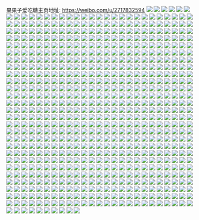 果果子爱吃糖主页地址: https://weibo.com/u/2717832594 
![](https://wx4.sinaimg.cn/mw2000/a1fed592ly1h9gb4sde7fj20u00yk10n.jpg) 
![](https://wx4.sinaimg.cn/mw2000/a1fed592ly1h9gb4utgc0j20u00ze7ca.jpg) 
![](https://wx4.sinaimg.cn/mw2000/a1fed592ly1h9gb4v19dhj20u013zqda.jpg) 
![](https://wx4.sinaimg.cn/mw2000/a1fed592ly1h9gb4ugx28j20u00u0ais.jpg) 
![](https://wx4.sinaimg.cn/mw2000/a1fed592ly1h9gb4vnb6ij20u00u07cn.jpg) 
![](https://wx4.sinaimg.cn/mw2000/a1fed592ly1h9gb4ve440j20u0131k29.jpg) 
![](https://wx4.sinaimg.cn/mw2000/a1fed592ly1h9gb4w8njgj20u00u0wk7.jpg) 
![](https://wx4.sinaimg.cn/mw2000/a1fed592ly1h9gb4wpoktj20u0133gtz.jpg) 
![](https://wx4.sinaimg.cn/mw2000/a1fed592ly1h9gb4wzllmj20u00u0tev.jpg) 
![](https://wx4.sinaimg.cn/mw2000/a1fed592ly1h96o5xwoc3j20u014o436.jpg) 
![](https://wx4.sinaimg.cn/mw2000/a1fed592ly1h96o5xkdlbj20u017njvp.jpg) 
![](https://wx4.sinaimg.cn/mw2000/a1fed592ly1h96o5whgtbj20u014etdf.jpg) 
![](https://wx4.sinaimg.cn/mw2000/a1fed592ly1h92i2v1serj22c02c0b29.jpg) 
![](https://wx4.sinaimg.cn/mw2000/a1fed592gy1h7gr5sauy4j21sc2dsx6p.jpg) 
![](https://wx4.sinaimg.cn/mw2000/a1fed592gy1h74wfzfjkkj21zk1ho4a1.jpg) 
![](https://wx4.sinaimg.cn/mw2000/a1fed592gy1h74wgwnjzbj21nx21uqea.jpg) 
![](https://wx4.sinaimg.cn/mw2000/a1fed592ly1h6mowe7yrsj20u015cqbi.jpg) 
![](https://wx4.sinaimg.cn/mw2000/a1fed592ly1h6mowew4epj20u013ygr3.jpg) 
![](https://wx4.sinaimg.cn/mw2000/a1fed592ly1h6mowf6gsaj20u014012r.jpg) 
![](https://wx4.sinaimg.cn/mw2000/a1fed592ly1h6i6zw5fdxj20u0140tch.jpg) 
![](https://wx4.sinaimg.cn/mw2000/a1fed592ly1h6i73203g6j21400u00u2.jpg) 
![](https://wx4.sinaimg.cn/mw2000/a1fed592ly1h6i6zpinl7j20u00u0jwm.jpg) 
![](https://wx4.sinaimg.cn/mw2000/a1fed592ly1h6i6zpr0vlj20u00w4dl8.jpg) 
![](https://wx4.sinaimg.cn/mw2000/a1fed592ly1h6i6zveonmj20u013ojuj.jpg) 
![](https://wx4.sinaimg.cn/mw2000/a1fed592ly1h6i6zqmzi0j20tc0tcgq2.jpg) 
![](https://wx4.sinaimg.cn/mw2000/a1fed592ly1h6i6zq8t0ij20u00u0gq6.jpg) 
![](https://wx4.sinaimg.cn/mw2000/a1fed592ly1h6i6zye2pij20u01400wy.jpg) 
![](https://wx4.sinaimg.cn/mw2000/a1fed592ly1h6i6zx625aj20u01400wb.jpg) 
![](https://wx4.sinaimg.cn/mw2000/a1fed592ly1h6i6zqflrbj20u00u0gna.jpg) 
![](https://wx4.sinaimg.cn/mw2000/a1fed592ly1h6i6zuzgu9j20u01syte6.jpg) 
![](https://wx4.sinaimg.cn/mw2000/a1fed592ly1h6i6zpaxmcj20u0141dgx.jpg) 
![](https://wx4.sinaimg.cn/mw2000/a1fed592ly1h6i6zwhvwjj20u0140dn1.jpg) 
![](https://wx4.sinaimg.cn/mw2000/a1fed592ly1h6i6zwu3hqj20jf0pwgms.jpg) 
![](https://wx4.sinaimg.cn/mw2000/a1fed592ly1h6i6zxph2gj20u00u0t9y.jpg) 
![](https://wx4.sinaimg.cn/mw2000/a1fed592ly1h6i6zy4yypj20u0141tjs.jpg) 
![](https://wx4.sinaimg.cn/mw2000/a1fed592ly1h6i6zynkqkj20u00u0q66.jpg) 
![](https://wx4.sinaimg.cn/mw2000/a1fed592ly1h6i74bbtb1j20u0161thd.jpg) 
![](https://wx4.sinaimg.cn/mw2000/a1fed592ly1h6h7f9zpvlj20kb0g53zb.jpg) 
![](https://wx4.sinaimg.cn/mw2000/a1fed592ly1h6e8rj3ou1j20u013y78x.jpg) 
![](https://wx4.sinaimg.cn/mw2000/a1fed592ly1h6e8rk06usj21400u0q7u.jpg) 
![](https://wx4.sinaimg.cn/mw2000/a1fed592ly1h6e8rjcq2yj20u014048i.jpg) 
![](https://wx4.sinaimg.cn/mw2000/a1fed592ly1h6e8rjqb2ij20u0140acf.jpg) 
![](https://wx4.sinaimg.cn/mw2000/a1fed592ly1h6e8rys0dgj20u0148gr7.jpg) 
![](https://wx4.sinaimg.cn/mw2000/a1fed592ly1h6e8riq43jj20u013y128.jpg) 
![](https://wx4.sinaimg.cn/mw2000/a1fed592ly1h66l3x1dp9j20u014011s.jpg) 
![](https://wx4.sinaimg.cn/mw2000/a1fed592ly1h66l3ve3fxj20u0140guc.jpg) 
![](https://wx4.sinaimg.cn/mw2000/a1fed592ly1h66l3w2bzrj20u0140aib.jpg) 
![](https://wx4.sinaimg.cn/mw2000/a1fed592ly1h66l3wkfukj20u01407c7.jpg) 
![](https://wx4.sinaimg.cn/mw2000/a1fed592ly1h66l3ufshoj21400u045n.jpg) 
![](https://wx4.sinaimg.cn/mw2000/a1fed592ly1h66l3vnvcvj20u014014e.jpg) 
![](https://wx4.sinaimg.cn/mw2000/a1fed592ly1h66l3xf04cj21400u0q49.jpg) 
![](https://wx4.sinaimg.cn/mw2000/a1fed592ly1h5ygr7a4wtj20u0140wg5.jpg) 
![](https://wx4.sinaimg.cn/mw2000/a1fed592ly1h5tfr6fztkj22c02c0npd.jpg) 
![](https://wx4.sinaimg.cn/mw2000/a1fed592ly1h5mchcf59jj20u01400z6.jpg) 
![](https://wx4.sinaimg.cn/mw2000/a1fed592ly1h5mchd4ri2j20u013lk08.jpg) 
![](https://wx4.sinaimg.cn/mw2000/a1fed592ly1h5mchcwpakj20u0140gr4.jpg) 
![](https://wx4.sinaimg.cn/mw2000/a1fed592ly1h5mchcptq5j20u016vqb6.jpg) 
![](https://wx4.sinaimg.cn/mw2000/a1fed592ly1h4wzaj9ad1j20u013ytjf.jpg) 
![](https://wx4.sinaimg.cn/mw2000/a1fed592ly1h4wzajk338j20u015rgx1.jpg) 
![](https://wx4.sinaimg.cn/mw2000/a1fed592ly1h4wzaix5jvj20u016in9h.jpg) 
![](https://wx4.sinaimg.cn/mw2000/a1fed592ly1h4wzajxj5wj20u013yqdj.jpg) 
![](https://wx4.sinaimg.cn/mw2000/a1fed592ly1h4mou5oi19j20u0142dpd.jpg) 
![](https://wx4.sinaimg.cn/mw2000/a1fed592ly1h4mou64sdmj20u010v471.jpg) 
![](https://wx4.sinaimg.cn/mw2000/a1fed592ly1h4mou6iourj20u016rn76.jpg) 
![](https://wx4.sinaimg.cn/mw2000/a1fed592ly1h4movf5ln8j20u014046o.jpg) 
![](https://wx4.sinaimg.cn/mw2000/a1fed592ly1h4mov006m1j20rq0u0jyh.jpg) 
![](https://wx4.sinaimg.cn/mw2000/a1fed592ly1h4movev4f6j20u01hcwln.jpg) 
![](https://wx4.sinaimg.cn/mw2000/a1fed592gy1h2rcj0unt1j22c0340npg.jpg) 
![](https://wx4.sinaimg.cn/mw2000/a1fed592gy1h2rckevxspj22c0340u0x.jpg) 
![](https://wx4.sinaimg.cn/mw2000/a1fed592gy1h2rcluzs4vj21ww1hn1ky.jpg) 
![](https://wx4.sinaimg.cn/mw2000/a1fed592gy1h2rclne3jmj21wn1hm1ky.jpg) 
![](https://wx4.sinaimg.cn/mw2000/a1fed592gy1h21c8cly55j22b833z1kz.jpg) 
![](https://wx4.sinaimg.cn/mw2000/a1fed592gy1h21c9p377cj22c0340e84.jpg) 
![](https://wx4.sinaimg.cn/mw2000/a1fed592gy1h21c7suegej22c033yhdv.jpg) 
![](https://wx4.sinaimg.cn/mw2000/a1fed592gy1h21c6qv8fmj22c0340x6s.jpg) 
![](https://wx4.sinaimg.cn/mw2000/a1fed592gy1h21c8p5ydlj22b53404qr.jpg) 
![](https://wx4.sinaimg.cn/mw2000/a1fed592gy1h21c969z1aj222l2z9hdv.jpg) 
![](https://wx4.sinaimg.cn/mw2000/a1fed592gy1h21c9y5p2wj21w02l17wi.jpg) 
![](https://wx4.sinaimg.cn/mw2000/a1fed592gy1h10hiw1vczj21ev1wthdt.jpg) 
![](https://wx4.sinaimg.cn/mw2000/a1fed592gy1h10hj160hjj22c02buhdt.jpg) 
![](https://wx4.sinaimg.cn/mw2000/a1fed592gy1h10hj6az51j22c02c0u0y.jpg) 
![](https://wx4.sinaimg.cn/mw2000/a1fed592gy1h10hjbsdpvj228l2cf4qq.jpg) 
![](https://wx4.sinaimg.cn/mw2000/a1fed592gy1h10hkfhrubj20mi0u0gyh.jpg) 
![](https://wx4.sinaimg.cn/mw2000/a1fed592gy1h10hkojgdtj213u0tuqqa.jpg) 
![](https://wx4.sinaimg.cn/mw2000/a1fed592gy1h0galyv1vaj22c02c0e82.jpg) 
![](https://wx4.sinaimg.cn/mw2000/a1fed592gy1h0gam7pg1sj21ho1zkx6p.jpg) 
![](https://wx4.sinaimg.cn/mw2000/a1fed592gy1h0galnxe2pj22c02c0x6r.jpg) 
![](https://wx4.sinaimg.cn/mw2000/a1fed592gy1h0gak020swj22c02c0qv6.jpg) 
![](https://wx4.sinaimg.cn/mw2000/a1fed592gy1h0galcpsylj22c02c2hdw.jpg) 
![](https://wx4.sinaimg.cn/mw2000/a1fed592gy1h0gakfk2ebj227r27ru0y.jpg) 
![](https://wx4.sinaimg.cn/mw2000/a1fed592ly1gzzhnegojoj20u0140qf8.jpg) 
![](https://wx4.sinaimg.cn/mw2000/a1fed592ly1gzzhnevchqj20u01404bd.jpg) 
![](https://wx4.sinaimg.cn/mw2000/a1fed592ly1gzzhnf5jstj20u0140wrx.jpg) 
![](https://wx4.sinaimg.cn/mw2000/a1fed592ly1gzzhne2aggj20u00u0n5r.jpg) 
![](https://wx4.sinaimg.cn/mw2000/a1fed592ly1gzzhnfhcd5j20u00u0tid.jpg) 
![](https://wx4.sinaimg.cn/mw2000/a1fed592ly1gzzhnfqw6wj20u00u047t.jpg) 
![](https://wx4.sinaimg.cn/mw2000/a1fed592ly1gyx2z7t5myj216p1kw7wh.jpg) 
![](https://wx4.sinaimg.cn/mw2000/a1fed592ly1gyjgd6spxij21ho1za4qq.jpg) 
![](https://wx4.sinaimg.cn/mw2000/a1fed592ly1gyjgdcnqjdj21ho1zknpe.jpg) 
![](https://wx4.sinaimg.cn/mw2000/a1fed592ly1gyjgdi29syj21ho1zkhdu.jpg) 
![](https://wx4.sinaimg.cn/mw2000/a1fed592ly1gyjgdobpajj21ho1zaqv6.jpg) 
![](https://wx4.sinaimg.cn/mw2000/a1fed592ly1gyjgan2zwvj218q0zh4bu.jpg) 
![](https://wx4.sinaimg.cn/mw2000/a1fed592ly1gyjgaod7asj227k2tbkjl.jpg) 
![](https://wx4.sinaimg.cn/mw2000/a1fed592ly1gyjgasr2r3j21ex1zh4qq.jpg) 
![](https://wx4.sinaimg.cn/mw2000/a1fed592ly1gyjgamk5cuj21e81xw7wh.jpg) 
![](https://wx4.sinaimg.cn/mw2000/a1fed592ly1gyjgaugvzzj21e91zfqv5.jpg) 
![](https://wx4.sinaimg.cn/mw2000/a1fed592ly1gyjgb1imm1j21ho1zihdu.jpg) 
![](https://wx4.sinaimg.cn/mw2000/a1fed592ly1gxqc50dy8kj21ho1zab2a.jpg) 
![](https://wx4.sinaimg.cn/mw2000/a1fed592ly1gxkqc3lgo1j21ho1yi7wi.jpg) 
![](https://wx4.sinaimg.cn/mw2000/a1fed592ly1gxkqc4i65dj227531n1kz.jpg) 
![](https://wx4.sinaimg.cn/mw2000/a1fed592ly1gxkqcbqi5ej227j2vhx6q.jpg) 
![](https://wx4.sinaimg.cn/mw2000/a1fed592ly1gxkqc63ocrj22iv2bx7wj.jpg) 
![](https://wx4.sinaimg.cn/mw2000/a1fed592ly1gxkqca8x58j228532y000.jpg) 
![](https://wx4.sinaimg.cn/mw2000/a1fed592ly1gxkqc7i0ioj21vq2wzu0y.jpg) 
![](https://wx4.sinaimg.cn/mw2000/a1fed592ly1gxkqc856lmj22c032xx6q.jpg) 
![](https://wx4.sinaimg.cn/mw2000/a1fed592gy1gxcqpd1f23j22qg2c07wj.jpg) 
![](https://wx4.sinaimg.cn/mw2000/a1fed592gy1gxcqpq410fj22c03404qt.jpg) 
![](https://wx4.sinaimg.cn/mw2000/a1fed592gy1gxcqpsapnmj21ho1yfb29.jpg) 
![](https://wx4.sinaimg.cn/mw2000/a1fed592gy1gxcqpwx2u6j23402by7wk.jpg) 
![](https://wx4.sinaimg.cn/mw2000/a1fed592gy1gxcqpkn6stj22li258e83.jpg) 
![](https://wx4.sinaimg.cn/mw2000/a1fed592gy1gxcqq3do8fj22c0340npf.jpg) 
![](https://wx4.sinaimg.cn/mw2000/a1fed592gy1gxcqq51xpxj22c0340hdt.jpg) 
![](https://wx4.sinaimg.cn/mw2000/a1fed592gy1gxcqqepsnkj22ae1zuu0x.jpg) 
![](https://wx4.sinaimg.cn/mw2000/a1fed592gy1gxcqq6ybnpj21fv0zenmk.jpg) 
![](https://wx4.sinaimg.cn/mw2000/a1fed592gy1gxcqqb9o9rj22xr29le83.jpg) 
![](https://wx4.sinaimg.cn/mw2000/a1fed592gy1gxcqqc2rsqj20u01hc7eo.jpg) 
![](https://wx4.sinaimg.cn/mw2000/a1fed592gy1gwxa46s2trj21e81zkkjl.jpg) 
![](https://wx4.sinaimg.cn/mw2000/a1fed592gy1gwxa43220pj21ho1zkb2a.jpg) 
![](https://wx4.sinaimg.cn/mw2000/a1fed592gy1gwt0yga2dkj21zk1hokjm.jpg) 
![](https://wx4.sinaimg.cn/mw2000/a1fed592gy1gwt0ymozq1j22c03407wi.jpg) 
![](https://wx4.sinaimg.cn/mw2000/a1fed592gy1gwt0yiojuzj21os1fme81.jpg) 
![](https://wx4.sinaimg.cn/mw2000/a1fed592gy1gwt0ykkbolj21zk1hcnpd.jpg) 
![](https://wx4.sinaimg.cn/mw2000/a1fed592gy1gwt0y6ihfaj21491434q9.jpg) 
![](https://wx4.sinaimg.cn/mw2000/a1fed592gy1gwt0ystc2lj22c02q5u0y.jpg) 
![](https://wx4.sinaimg.cn/mw2000/a1fed592gy1gwt0ywe9nlj22c0340x6p.jpg) 
![](https://wx4.sinaimg.cn/mw2000/a1fed592gy1gwt0ypgpxbj22782smu0x.jpg) 
![](https://wx4.sinaimg.cn/mw2000/a1fed592gy1gwt0y48zhfj21ho1zikjl.jpg) 
![](https://wx4.sinaimg.cn/mw2000/a1fed592gy1gwknbtfg5xj22c03401kx.jpg) 
![](https://wx4.sinaimg.cn/mw2000/a1fed592gy1gwknbuhmctj22c0340gxd.jpg) 
![](https://wx4.sinaimg.cn/mw2000/a1fed592gy1gwknbzdct2j21ho1hinpd.jpg) 
![](https://wx4.sinaimg.cn/mw2000/a1fed592gy1gwknbrihwvj21hn1h84qp.jpg) 
![](https://wx4.sinaimg.cn/mw2000/a1fed592gy1gwf3djn6b8j22c0340kjm.jpg) 
![](https://wx4.sinaimg.cn/mw2000/a1fed592gy1gwf3dn8p77j22c03407wi.jpg) 
![](https://wx4.sinaimg.cn/mw2000/a1fed592gy1gwf3dt075nj22c0340e82.jpg) 
![](https://wx4.sinaimg.cn/mw2000/a1fed592gy1gwf3dyd58wj22c0340qv6.jpg) 
![](https://wx4.sinaimg.cn/mw2000/a1fed592gy1gvyvk9kna1j215o2b2e81.jpg) 
![](https://wx4.sinaimg.cn/mw2000/a1fed592gy1gvyvllom68j2149149h4e.jpg) 
![](https://wx4.sinaimg.cn/mw2000/a1fed592gy1gvyvklpqjrj20xc361kjl.jpg) 
![](https://wx4.sinaimg.cn/mw2000/a1fed592gy1gvyvktxdegj215o2zd1ky.jpg) 
![](https://wx4.sinaimg.cn/mw2000/a1fed592gy1gvyvmf4uwnj2149147hbd.jpg) 
![](https://wx4.sinaimg.cn/mw2000/a1fed592gy1gvyvlbdux4j20xc3inu0x.jpg) 
![](https://wx4.sinaimg.cn/mw2000/a1fed592gy1gvyvk4d66yj21sc2dsnpd.jpg) 
![](https://wx4.sinaimg.cn/mw2000/a1fed592gy1gvyvl1pxi4j20xc2qehdt.jpg) 
![](https://wx4.sinaimg.cn/mw2000/a1fed592gy1gvyvnee8afj21sc2ds7wi.jpg) 
![](https://wx4.sinaimg.cn/mw2000/a1fed592gy1gvyvlviwtrj22c02c01kx.jpg) 
![](https://wx4.sinaimg.cn/mw2000/a1fed592gy1gvyvlshswqj21zt2f5qv5.jpg) 
![](https://wx4.sinaimg.cn/mw2000/a1fed592gy1gvyvlhgy26j20xc2unb29.jpg) 
![](https://wx4.sinaimg.cn/mw2000/a1fed592gy1gvyvmacpd3j22c0340kjn.jpg) 
![](https://wx4.sinaimg.cn/mw2000/a1fed592gy1gvyvnvo5s2j23402c0hdv.jpg) 
![](https://wx4.sinaimg.cn/mw2000/a1fed592gy1gvyvkfr1knj20xc40je81.jpg) 
![](https://wx4.sinaimg.cn/mw2000/a1fed592gy1gvyvo7q18ij21i01zknpd.jpg) 
![](https://wx4.sinaimg.cn/mw2000/a1fed592gy1gvwf15z890j21ho206qv5.jpg) 
![](https://wx4.sinaimg.cn/mw2000/a1fed592gy1gvwf00pzuxj21ho1zke81.jpg) 
![](https://wx4.sinaimg.cn/mw2000/a1fed592gy1gvwf0966ouj21ho216qv5.jpg) 
![](https://wx4.sinaimg.cn/mw2000/a1fed592gy1gvwf04eak3j21zk1hge81.jpg) 
![](https://wx4.sinaimg.cn/mw2000/a1fed592gy1gvwf0bzaiqj20yi19vdyh.jpg) 
![](https://wx4.sinaimg.cn/mw2000/a1fed592gy1gvwf0ejkjyj21ho1ziqv5.jpg) 
![](https://wx4.sinaimg.cn/mw2000/a1fed592gy1gvwf0lgxmkj21ho1zkhdt.jpg) 
![](https://wx4.sinaimg.cn/mw2000/a1fed592gy1gvwf0tpjzfj21ho1zk7wi.jpg) 
![](https://wx4.sinaimg.cn/mw2000/a1fed592gy1gvwf110d1oj23402c0hdw.jpg) 
![](https://wx4.sinaimg.cn/mw2000/a1fed592gy1gvwf1fb2zpj21ho1zknpd.jpg) 
![](https://wx4.sinaimg.cn/mw2000/002XVKpAgy1gva5oaay9bj62c0340e8202.jpg) 
![](https://wx4.sinaimg.cn/mw2000/002XVKpAgy1gva5o6yxgcj61ho1zkkjl02.jpg) 
![](https://wx4.sinaimg.cn/mw2000/002XVKpAgy1gva5sbxpunj60mi0u0gr802.jpg) 
![](https://wx4.sinaimg.cn/mw2000/002XVKpAgy1gva5omvov1j61zk1hoqv502.jpg) 
![](https://wx4.sinaimg.cn/mw2000/002XVKpAgy1gva5sd6ao4j60mi0u07bd02.jpg) 
![](https://wx4.sinaimg.cn/mw2000/002XVKpAgy1gva5ohcjjkj61ho1zkhdt02.jpg) 
![](https://wx4.sinaimg.cn/mw2000/002XVKpAgy1gva5o3ro74j61zk1hoqv502.jpg) 
![](https://wx4.sinaimg.cn/mw2000/002XVKpAgy1gva5ou21vzj61ho1zix6p02.jpg) 
![](https://wx4.sinaimg.cn/mw2000/002XVKpAgy1gva5ru234wj62vn2c0b2a02.jpg) 
![](https://wx4.sinaimg.cn/mw2000/002XVKpAgy1gv8yxs8bx7j61ho1yqx6p02.jpg) 
![](https://wx4.sinaimg.cn/mw2000/002XVKpAgy1gv8yy2dallj61ho1zjnpd02.jpg) 
![](https://wx4.sinaimg.cn/mw2000/002XVKpAgy1gv8yxuaq1vj61ge1tc7wh02.jpg) 
![](https://wx4.sinaimg.cn/mw2000/002XVKpAgy1gv8yxokc9uj61ho1zkx6p02.jpg) 
![](https://wx4.sinaimg.cn/mw2000/002XVKpAgy1gv8yxl0h3fj61ho1zk4qq02.jpg) 
![](https://wx4.sinaimg.cn/mw2000/002XVKpAgy1gu9n4wrv2bj634021ynpe02.jpg) 
![](https://wx4.sinaimg.cn/mw2000/002XVKpAgy1gu9n4nmb7vj63402c04qq02.jpg) 
![](https://wx4.sinaimg.cn/mw2000/a1fed592gy1gu4zvrwpyyj21ho1zku0y.jpg) 
![](https://wx4.sinaimg.cn/mw2000/a1fed592gy1gu4zw1f0f6j21ho1zkkjl.jpg) 
![](https://wx4.sinaimg.cn/mw2000/a1fed592gy1gu4zvwm63xj21ho1zex6p.jpg) 
![](https://wx4.sinaimg.cn/mw2000/a1fed592gy1gu4zwcdz1aj22c031v7wm.jpg) 
![](https://wx4.sinaimg.cn/mw2000/a1fed592gy1gu4zwl8ugoj21ho1zk1ky.jpg) 
![](https://wx4.sinaimg.cn/mw2000/a1fed592gy1gu4zvf22yjj22c032d4qs.jpg) 
![](https://wx4.sinaimg.cn/mw2000/a1fed592gy1gu4zwv7awaj21ho1yu4qq.jpg) 
![](https://wx4.sinaimg.cn/mw2000/a1fed592gy1gu4zxgsm48j225l2u5u0z.jpg) 
![](https://wx4.sinaimg.cn/mw2000/a1fed592gy1gu4zxp3j6cj213u0tuas4.jpg) 
![](https://wx4.sinaimg.cn/mw2000/a1fed592ly1gtj5106w76j22c0340kjl.jpg) 
![](https://wx4.sinaimg.cn/mw2000/a1fed592ly1gtj511fn5kj22c0340npg.jpg) 
![](https://wx4.sinaimg.cn/mw2000/a1fed592ly1gtj513984kj22c033mkjo.jpg) 
![](https://wx4.sinaimg.cn/mw2000/a1fed592ly1gtj515tp9cj22c033u7wk.jpg) 
![](https://wx4.sinaimg.cn/mw2000/a1fed592ly1gtj55xzzefj225v33s7wj.jpg) 
![](https://wx4.sinaimg.cn/mw2000/a1fed592ly1gt8m2yg9f8j22c0340hdu.jpg) 
![](https://wx4.sinaimg.cn/mw2000/a1fed592ly1gt8m0rko0kj23402c0qv5.jpg) 
![](https://wx4.sinaimg.cn/mw2000/a1fed592ly1gt8m0sr81jj20u00u04e2.jpg) 
![](https://wx4.sinaimg.cn/mw2000/a1fed592ly1gt8m1dl8wdj21ho1zihdu.jpg) 
![](https://wx4.sinaimg.cn/mw2000/a1fed592ly1gt8m1e4kofj20tu13uk2x.jpg) 
![](https://wx4.sinaimg.cn/mw2000/a1fed592ly1gt8m1c71bzj21ho1xukjm.jpg) 
![](https://wx4.sinaimg.cn/mw2000/a1fed592ly1gt8m0vsnwhj22c02c0x6p.jpg) 
![](https://wx4.sinaimg.cn/mw2000/a1fed592ly1gt8m1b7nz1j21m11m1qv5.jpg) 
![](https://wx4.sinaimg.cn/mw2000/a1fed592ly1gt8m0z1ipzj22c0340hdt.jpg) 
![](https://wx4.sinaimg.cn/mw2000/a1fed592ly1gt8m0xeu1aj22c02c0b2a.jpg) 
![](https://wx4.sinaimg.cn/mw2000/a1fed592ly1gt8m0ty74oj23402c0npe.jpg) 
![](https://wx4.sinaimg.cn/mw2000/a1fed592ly1gt8m19hcpxj22c02ckkjn.jpg) 
![](https://wx4.sinaimg.cn/mw2000/a1fed592ly1gt8m10jeuhj23402c0kjl.jpg) 
![](https://wx4.sinaimg.cn/mw2000/a1fed592ly1gt8m17dlt4j22c02cxkjn.jpg) 
![](https://wx4.sinaimg.cn/mw2000/a1fed592ly1gt8m14e058j22c02cd4qr.jpg) 
![](https://wx4.sinaimg.cn/mw2000/a1fed592ly1gt8m11z8arj213u0tuh4q.jpg) 
![](https://wx4.sinaimg.cn/mw2000/a1fed592ly1gt8m12ub12j213u0tu7q7.jpg) 
![](https://wx4.sinaimg.cn/mw2000/a1fed592ly1gt8m0pc7qdj23282c07wh.jpg) 
![](https://wx4.sinaimg.cn/mw2000/a1fed592ly1gt8lu984jqj22c0340e81.jpg) 
![](https://wx4.sinaimg.cn/mw2000/a1fed592ly1gt8lu6rzw9j214813ias7.jpg) 
![](https://wx4.sinaimg.cn/mw2000/a1fed592ly1gt8lu7qyr2j21z9340hdv.jpg) 
![](https://wx4.sinaimg.cn/mw2000/a1fed592ly1gt8lu5ywstj22ao33zkjn.jpg) 
![](https://wx4.sinaimg.cn/mw2000/a1fed592ly1gt8lub159ej21ho1z61ky.jpg) 
![](https://wx4.sinaimg.cn/mw2000/a1fed592ly1gt8lue0xplj22bb340kjo.jpg) 
![](https://wx4.sinaimg.cn/mw2000/a1fed592ly1gt8luca20uj21iw1zkhdu.jpg) 
![](https://wx4.sinaimg.cn/mw2000/a1fed592ly1gt8lucunroj21zk19yqux.jpg) 
![](https://wx4.sinaimg.cn/mw2000/a1fed592ly1gt8luf4w6lj22c03407wi.jpg) 
![](https://wx4.sinaimg.cn/mw2000/a1fed592ly1gt8lugmf44j23402c0e82.jpg) 
![](https://wx4.sinaimg.cn/mw2000/a1fed592ly1gt8luisn47j22c0340hdu.jpg) 
![](https://wx4.sinaimg.cn/mw2000/a1fed592ly1gt8lukx7e4j23402c04qt.jpg) 
![](https://wx4.sinaimg.cn/mw2000/a1fed592gy1grz546cplsj22c0340hdu.jpg) 
![](https://wx4.sinaimg.cn/mw2000/a1fed592gy1grz54pblirj215o3f1hdu.jpg) 
![](https://wx4.sinaimg.cn/mw2000/a1fed592gy1grz5410ir7j21ho1zke85.jpg) 
![](https://wx4.sinaimg.cn/mw2000/a1fed592gy1grz53hcg1xj22c0340b2h.jpg) 
![](https://wx4.sinaimg.cn/mw2000/a1fed592gy1grz53u0in2j215o3074qq.jpg) 
![](https://wx4.sinaimg.cn/mw2000/a1fed592gy1grz53qo5s3j22c0340u15.jpg) 
![](https://wx4.sinaimg.cn/mw2000/a1fed592gy1grz54kfhbgj22ag33eu0z.jpg) 
![](https://wx4.sinaimg.cn/mw2000/a1fed592gy1grz54czzalj22c0340kjm.jpg) 
![](https://wx4.sinaimg.cn/mw2000/a1fed592gy1grz54wsvtgj22c0340qv7.jpg) 
![](https://wx4.sinaimg.cn/mw2000/a1fed592gy1grv6fbp914j21e21yfkjl.jpg) 
![](https://wx4.sinaimg.cn/mw2000/a1fed592gy1grv6f9nya7j21ho1yqnpd.jpg) 
![](https://wx4.sinaimg.cn/mw2000/a1fed592gy1grv6fgbni1j21ho1zehdw.jpg) 
![](https://wx4.sinaimg.cn/mw2000/a1fed592gy1grv6foaf82j21ho1zanpg.jpg) 
![](https://wx4.sinaimg.cn/mw2000/a1fed592gy1grjewedrsxj22c02wq4qx.jpg) 
![](https://wx4.sinaimg.cn/mw2000/a1fed592gy1grjewnr2zgj22c0340u0y.jpg) 
![](https://wx4.sinaimg.cn/mw2000/a1fed592gy1grjew08u6tj21fn1ounpd.jpg) 
![](https://wx4.sinaimg.cn/mw2000/a1fed592gy1grjewa6a41j22c033yqv8.jpg) 
![](https://wx4.sinaimg.cn/mw2000/a1fed592gy1grjewr3ttfj21sc1s67wh.jpg) 
![](https://wx4.sinaimg.cn/mw2000/a1fed592gy1grjew7bd0lj21yn31khdv.jpg) 
![](https://wx4.sinaimg.cn/mw2000/a1fed592gy1grjevxq0y1j21sc2dsnpd.jpg) 
![](https://wx4.sinaimg.cn/mw2000/a1fed592gy1grjew3pf82j22c033yhdw.jpg) 
![](https://wx4.sinaimg.cn/mw2000/a1fed592gy1grjewpz0r0j21sc2d2x6p.jpg) 
![](https://wx4.sinaimg.cn/mw2000/a1fed592gy1grjewbdealj22c02bqe81.jpg) 
![](https://wx4.sinaimg.cn/mw2000/a1fed592gy1grjewkvd6nj21yf3404mg.jpg) 
![](https://wx4.sinaimg.cn/mw2000/a1fed592gy1grjewjmbpqj22632ccb2g.jpg) 
![](https://wx4.sinaimg.cn/mw2000/a1fed592gy1grbtcnmoy7j22ww2c01l4.jpg) 
![](https://wx4.sinaimg.cn/mw2000/a1fed592gy1grbtcdrte0j22oq2ay1l5.jpg) 
![](https://wx4.sinaimg.cn/mw2000/a1fed592gy1grbtcjvlpgj227b30g1l6.jpg) 
![](https://wx4.sinaimg.cn/mw2000/a1fed592gy1grbtcevmrxj20tn0j24k7.jpg) 
![](https://wx4.sinaimg.cn/mw2000/a1fed592gy1grbtd2t9maj22c03407wi.jpg) 
![](https://wx4.sinaimg.cn/mw2000/a1fed592gy1grbtcvqcxaj221033zb2a.jpg) 
![](https://wx4.sinaimg.cn/mw2000/a1fed592gy1grbtc7bimkj228z30unpf.jpg) 
![](https://wx4.sinaimg.cn/mw2000/a1fed592gy1grbtd0n1vnj22k22bnx6w.jpg) 
![](https://wx4.sinaimg.cn/mw2000/a1fed592gy1grbtctf6wmj22c034ib2l.jpg) 
![](https://wx4.sinaimg.cn/mw2000/a1fed592gy1grbtc8zu7fj22c03404qq.jpg) 
![](https://wx4.sinaimg.cn/mw2000/a1fed592gy1gr0bv994ctj22a133u1ky.jpg) 
![](https://wx4.sinaimg.cn/mw2000/a1fed592gy1gr0bved2wyj20mi0u04nb.jpg) 
![](https://wx4.sinaimg.cn/mw2000/a1fed592gy1gr0bvarg21j21zp33z1ky.jpg) 
![](https://wx4.sinaimg.cn/mw2000/a1fed592gy1gr0bvhubf1j213u0tukjl.jpg) 
![](https://wx4.sinaimg.cn/mw2000/a1fed592gy1gr0bvc9obxj22b2340e82.jpg) 
![](https://wx4.sinaimg.cn/mw2000/a1fed592gy1gr0bvggxpqj213u0tunpd.jpg) 
![](https://wx4.sinaimg.cn/mw2000/a1fed592gy1gr0bvilinij20u0158b29.jpg) 
![](https://wx4.sinaimg.cn/mw2000/a1fed592gy1gr0bvdjkzzj22c033e7wi.jpg) 
![](https://wx4.sinaimg.cn/mw2000/a1fed592gy1gr0c4brvoij22c035ie84.jpg) 
![](https://wx4.sinaimg.cn/mw2000/a1fed592gy1gqmfyh50ofj21ho1za4qs.jpg) 
![](https://wx4.sinaimg.cn/mw2000/a1fed592gy1gqmfylm7spj22c033m4qq.jpg) 
![](https://wx4.sinaimg.cn/mw2000/a1fed592gy1gqmfy7y8chj22c033unph.jpg) 
![](https://wx4.sinaimg.cn/mw2000/a1fed592gy1gqmfyuk3r2j21ho1zenpg.jpg) 
![](https://wx4.sinaimg.cn/mw2000/a1fed592ly1gqb8tdfhaej20rs1fqqid.jpg) 
![](https://wx4.sinaimg.cn/mw2000/a1fed592ly1gq7mmhp89xj21ho1zeu0z.jpg) 
![](https://wx4.sinaimg.cn/mw2000/a1fed592ly1gq7mmixsbpj21ho1zeu0z.jpg) 
![](https://wx4.sinaimg.cn/mw2000/a1fed592gy1gq0sbu44ppj22c0340aw0.jpg) 
![](https://wx4.sinaimg.cn/mw2000/a1fed592gy1gpyv3r5lohj213u0tuu0x.jpg) 
![](https://wx4.sinaimg.cn/mw2000/a1fed592gy1gpwhve2h1qj223z2rv7wi.jpg) 
![](https://wx4.sinaimg.cn/mw2000/a1fed592gy1gpwhuk4lt1j23402c0b2b.jpg) 
![](https://wx4.sinaimg.cn/mw2000/a1fed592gy1gpwhv2wesaj22zl2b0hdu.jpg) 
![](https://wx4.sinaimg.cn/mw2000/a1fed592gy1gpwhu3vj50j22c033y4qs.jpg) 
![](https://wx4.sinaimg.cn/mw2000/a1fed592gy1gpwhuvdrzvj22c02q84qs.jpg) 
![](https://wx4.sinaimg.cn/mw2000/a1fed592gy1gpwhw2eyqxj22c02zj4qs.jpg) 
![](https://wx4.sinaimg.cn/mw2000/a1fed592gy1gpwhwi11fgj21600u47wi.jpg) 
![](https://wx4.sinaimg.cn/mw2000/a1fed592gy1gpwhw98nnyj21zk1hoqv5.jpg) 
![](https://wx4.sinaimg.cn/mw2000/a1fed592gy1gpwhwpgygaj224m2p34qq.jpg) 
![](https://wx4.sinaimg.cn/mw2000/a1fed592gy1gpwhp7yqcxj22c02c07wh.jpg) 
![](https://wx4.sinaimg.cn/mw2000/a1fed592gy1gpwhp40r8aj21ho1zku0x.jpg) 
![](https://wx4.sinaimg.cn/mw2000/a1fed592gy1gpwhpir9rnj22c02c07wh.jpg) 
![](https://wx4.sinaimg.cn/mw2000/a1fed592gy1gpwhpuh1njj22c0340u0x.jpg) 
![](https://wx4.sinaimg.cn/mw2000/a1fed592gy1gpwhotk27rj213u0tuhdt.jpg) 
![](https://wx4.sinaimg.cn/mw2000/a1fed592gy1gpwhqar9ysj22301dyb29.jpg) 
![](https://wx4.sinaimg.cn/mw2000/a1fed592gy1gpwhq7swsmj22301e0hdt.jpg) 
![](https://wx4.sinaimg.cn/mw2000/a1fed592gy1gpwhqm9fqvj22ab33t1ky.jpg) 
![](https://wx4.sinaimg.cn/mw2000/a1fed592gy1gpwhqg7pwzj22bm2adb2a.jpg) 
![](https://wx4.sinaimg.cn/mw2000/a1fed592gy1gprihaai3hj213u0tunpd.jpg) 
![](https://wx4.sinaimg.cn/mw2000/a1fed592gy1gpp2akwrtaj21ho1za1ky.jpg) 
![](https://wx4.sinaimg.cn/mw2000/a1fed592gy1gpp2ao2m7aj21ho1z27wi.jpg) 
![](https://wx4.sinaimg.cn/mw2000/a1fed592gy1gphc2fhm8yj21ho1zakjm.jpg) 
![](https://wx4.sinaimg.cn/mw2000/a1fed592gy1gphc2kbmj6j21ho1vdb2a.jpg) 
![](https://wx4.sinaimg.cn/mw2000/a1fed592ly1gp2e821zufj21uj1hkhdt.jpg) 
![](https://wx4.sinaimg.cn/mw2000/a1fed592ly1gp2e9hqoclj22c033ykjn.jpg) 
![](https://wx4.sinaimg.cn/mw2000/a1fed592ly1gp2e8c653tj21zk1ho4qq.jpg) 
![](https://wx4.sinaimg.cn/mw2000/a1fed592ly1gp2e8qxzufj23182ajb2b.jpg) 
![](https://wx4.sinaimg.cn/mw2000/a1fed592ly1gp2e7vf0uij23402c04qq.jpg) 
![](https://wx4.sinaimg.cn/mw2000/a1fed592ly1gp2e914vj1j22y52c0b2a.jpg) 
![](https://wx4.sinaimg.cn/mw2000/a1fed592ly1goxt59l0kpj20mi0u01kx.jpg) 
![](https://wx4.sinaimg.cn/mw2000/a1fed592ly1goxt5btbpnj21sc2dsqv5.jpg) 
![](https://wx4.sinaimg.cn/mw2000/a1fed592gy1gojzdylqubj22r824m7wj.jpg) 
![](https://wx4.sinaimg.cn/mw2000/a1fed592gy1gojze9l3rgj224l22wnpe.jpg) 
![](https://wx4.sinaimg.cn/mw2000/a1fed592gy1gojze52zxij22xh280hdv.jpg) 
![](https://wx4.sinaimg.cn/mw2000/a1fed592gy1gojzeglq9rj22id2bmnpf.jpg) 
![](https://wx4.sinaimg.cn/mw2000/a1fed592gy1gojzdt3kluj22kr20me83.jpg) 
![](https://wx4.sinaimg.cn/mw2000/a1fed592gy1gojzidfj7hj21400u0e81.jpg) 
![](https://wx4.sinaimg.cn/mw2000/a1fed592gy1gojzf04oq7j22c0340kjo.jpg) 
![](https://wx4.sinaimg.cn/mw2000/a1fed592gy1gojzeqyaeqj21vu1hb7wi.jpg) 
![](https://wx4.sinaimg.cn/mw2000/a1fed592gy1gojzhta0yej23402c0e81.jpg) 
![](https://wx4.sinaimg.cn/mw2000/a1fed592gy1gojzi3erevj23402c07wj.jpg) 
![](https://wx4.sinaimg.cn/mw2000/a1fed592gy1gojzia8dq9j23402c0u0y.jpg) 
![](https://wx4.sinaimg.cn/mw2000/a1fed592ly1gocx6x2juej20oq17ye81.jpg) 
![](https://wx4.sinaimg.cn/mw2000/a1fed592ly1goasdej3csj22nm25au0y.jpg) 
![](https://wx4.sinaimg.cn/mw2000/a1fed592ly1goasd0xar4j220e33zx6r.jpg) 
![](https://wx4.sinaimg.cn/mw2000/a1fed592ly1goasdl2nf0j21au0u2e82.jpg) 
![](https://wx4.sinaimg.cn/mw2000/a1fed592ly1goasdm5ob6j20t915udpi.jpg) 
![](https://wx4.sinaimg.cn/mw2000/a1fed592ly1goasd5y9x2j213u0tuu0x.jpg) 
![](https://wx4.sinaimg.cn/mw2000/a1fed592ly1gntwc4vq2oj20u013wb29.jpg) 
![](https://wx4.sinaimg.cn/mw2000/a1fed592ly1gntwcau5dej22802yae83.jpg) 
![](https://wx4.sinaimg.cn/mw2000/a1fed592ly1gntwc7z7zoj22802yae83.jpg) 
![](https://wx4.sinaimg.cn/mw2000/a1fed592ly1gntwccqyv9j222q2ij4qq.jpg) 
![](https://wx4.sinaimg.cn/mw2000/a1fed592ly1gntwcezwjbj22802yaqv6.jpg) 
![](https://wx4.sinaimg.cn/mw2000/a1fed592ly1gnqyvfl7u9j22c0340e84.jpg) 
![](https://wx4.sinaimg.cn/mw2000/a1fed592ly1gnqyviyyokj22c03404qq.jpg) 
![](https://wx4.sinaimg.cn/mw2000/a1fed592ly1gnqyvd6nxij21sc2dsb29.jpg) 
![](https://wx4.sinaimg.cn/mw2000/a1fed592ly1gnqyvkh8mdj20mi0u01kx.jpg) 
![](https://wx4.sinaimg.cn/mw2000/a1fed592ly1gnfadoukkej22212y2npf.jpg) 
![](https://wx4.sinaimg.cn/mw2000/a1fed592ly1gn4xilwlc5j20w616wb29.jpg) 
![](https://wx4.sinaimg.cn/mw2000/a1fed592ly1gn4xiokk0wj20u01401kx.jpg) 
![](https://wx4.sinaimg.cn/mw2000/a1fed592ly1gn4ximcoqkj20rs13b4qp.jpg) 
![](https://wx4.sinaimg.cn/mw2000/a1fed592ly1gn4xiqn9rwj22c03407wj.jpg) 
![](https://wx4.sinaimg.cn/mw2000/a1fed592ly1gn4xint69yj22c030ye83.jpg) 
![](https://wx4.sinaimg.cn/mw2000/a1fed592ly1gn4xirna8gj20tu12wu0x.jpg) 
![](https://wx4.sinaimg.cn/mw2000/a1fed592ly1gn4xis5i4wj20tu0tue81.jpg) 
![](https://wx4.sinaimg.cn/mw2000/a1fed592ly1gn4xil3burj22802yoqv8.jpg) 
![](https://wx4.sinaimg.cn/mw2000/a1fed592ly1gn4ximwxgwj20tu0tub29.jpg) 
![](https://wx4.sinaimg.cn/mw2000/a1fed592ly1gn2osyqi3hj23402c0kjm.jpg) 
![](https://wx4.sinaimg.cn/mw2000/a1fed592ly1gn2otlwhr9j22c02c07wh.jpg) 
![](https://wx4.sinaimg.cn/mw2000/a1fed592ly1gn2oton5w4j22c02c04qp.jpg) 
![](https://wx4.sinaimg.cn/mw2000/a1fed592ly1gmvn1s5vtoj226h2za7wi.jpg) 
![](https://wx4.sinaimg.cn/mw2000/a1fed592ly1gmvn1ypafij23402c0x6q.jpg) 
![](https://wx4.sinaimg.cn/mw2000/a1fed592ly1gmvn1qer1tj22a82z4hdu.jpg) 
![](https://wx4.sinaimg.cn/mw2000/a1fed592ly1gmvn1vy97yj22c0340kjl.jpg) 
![](https://wx4.sinaimg.cn/mw2000/a1fed592ly1gmvn23nh2xj22yo1o0u0z.jpg) 
![](https://wx4.sinaimg.cn/mw2000/a1fed592ly1gmvn26f22ej22c02rnu0y.jpg) 
![](https://wx4.sinaimg.cn/mw2000/a1fed592ly1gmvn20ijuaj22c0340npe.jpg) 
![](https://wx4.sinaimg.cn/mw2000/a1fed592ly1gmvn1u2vhlj22rp2c0hdt.jpg) 
![](https://wx4.sinaimg.cn/mw2000/a1fed592ly1gmvn283r4qj22c0340hdu.jpg) 
![](https://wx4.sinaimg.cn/mw2000/a1fed592ly1gmlb5j7kh2j22c02c67wj.jpg) 
![](https://wx4.sinaimg.cn/mw2000/a1fed592ly1gmlb5a8dn3j22c02c0b2b.jpg) 
![](https://wx4.sinaimg.cn/mw2000/a1fed592ly1gmlb5n3cm0j22c0340hdw.jpg) 
![](https://wx4.sinaimg.cn/mw2000/a1fed592ly1gmlb5gmbw5j20tu13ue82.jpg) 
![](https://wx4.sinaimg.cn/mw2000/a1fed592ly1gmlb5e5l06j22c02cmu0z.jpg) 
![](https://wx4.sinaimg.cn/mw2000/a1fed592ly1gmlb586hd7j22c02vwu0y.jpg) 
![](https://wx4.sinaimg.cn/mw2000/a1fed592ly1gmlb5v4kh5j20mi0py4qp.jpg) 
![](https://wx4.sinaimg.cn/mw2000/a1fed592ly1gmlb564g7zj210w0tinpd.jpg) 
![](https://wx4.sinaimg.cn/mw2000/a1fed592ly1gmlb9gdc6pj20mi0u0hc8.jpg) 
![](https://wx4.sinaimg.cn/mw2000/a1fed592ly1gmk0dxat1zj224v2w57wj.jpg) 
![](https://wx4.sinaimg.cn/mw2000/a1fed592ly1gmk0dq6yc5j22802824qr.jpg) 
![](https://wx4.sinaimg.cn/mw2000/a1fed592ly1gmk0dsf162j22802yob2b.jpg) 
![](https://wx4.sinaimg.cn/mw2000/a1fed592ly1gmk0e49pn2j22c02dqu0y.jpg) 
![](https://wx4.sinaimg.cn/mw2000/a1fed592ly1gmk0dmlwwdj22c0340u0x.jpg) 
![](https://wx4.sinaimg.cn/mw2000/a1fed592ly1gmk0dvcpxej22by2tcu0z.jpg) 
![](https://wx4.sinaimg.cn/mw2000/a1fed592ly1gmk0e09ua3j21o01p7e82.jpg) 
![](https://wx4.sinaimg.cn/mw2000/a1fed592ly1gmk0e29xd4j22c02l8u0z.jpg) 
![](https://wx4.sinaimg.cn/mw2000/a1fed592ly1gmk0do7lh7j21kv1nz1ky.jpg) 
![](https://wx4.sinaimg.cn/mw2000/a1fed592ly1gmhsj2k5ayj22c03404qr.jpg) 
![](https://wx4.sinaimg.cn/mw2000/a1fed592ly1gmhsnw18ufj228027ekjn.jpg) 
![](https://wx4.sinaimg.cn/mw2000/a1fed592ly1gmhso74vnaj21sf2zh4qt.jpg) 
![](https://wx4.sinaimg.cn/mw2000/a1fed592ly1gmhsnz9j7hj22802yokjp.jpg) 
![](https://wx4.sinaimg.cn/mw2000/a1fed592ly1gmhsntr218j21su2eqnpe.jpg) 
![](https://wx4.sinaimg.cn/mw2000/a1fed592ly1gmhso3b1i8j22322rhx6s.jpg) 
![](https://wx4.sinaimg.cn/mw2000/a1fed592ly1gmhsocr72rj227w25ox6q.jpg) 
![](https://wx4.sinaimg.cn/mw2000/a1fed592ly1gmhsoad2kqj22hw1vfqv6.jpg) 
![](https://wx4.sinaimg.cn/mw2000/a1fed592ly1gmhsofzfoyj22802yo7wk.jpg) 
![](https://wx4.sinaimg.cn/mw2000/a1fed592ly1gmgtc815yij22vo2bx4qp.jpg) 
![](https://wx4.sinaimg.cn/mw2000/a1fed592ly1gmgtc75217j20u00u0121.jpg) 
![](https://wx4.sinaimg.cn/mw2000/a1fed592ly1gmgtcesh84j20u00u0wlf.jpg) 
![](https://wx4.sinaimg.cn/mw2000/a1fed592ly1gmgtcg92kjj22b230b1ky.jpg) 
![](https://wx4.sinaimg.cn/mw2000/a1fed592ly1gmgtchjt1zj22c0340tvn.jpg) 
![](https://wx4.sinaimg.cn/mw2000/a1fed592ly1gmgtcnwy5wj231k2bk4qs.jpg) 
![](https://wx4.sinaimg.cn/mw2000/a1fed592ly1gmgtcjsqxvj23402c0qv5.jpg) 
![](https://wx4.sinaimg.cn/mw2000/a1fed592ly1gmgtcptnuyj23402c0x6q.jpg) 
![](https://wx4.sinaimg.cn/mw2000/a1fed592ly1gmgtcrqlt0j21mm0tyqv5.jpg) 
![](https://wx4.sinaimg.cn/mw2000/a1fed592ly1gmd4z1u7xbj2259316tt0.jpg) 
![](https://wx4.sinaimg.cn/mw2000/a1fed592ly1gmd4z6rw3yj227k2z3hdu.jpg) 
![](https://wx4.sinaimg.cn/mw2000/a1fed592gy1gm9rjd3c85j20sf0mg7wh.jpg) 
![](https://wx4.sinaimg.cn/mw2000/a1fed592ly1gm8a4h87mnj22yo280e83.jpg) 
![](https://wx4.sinaimg.cn/mw2000/a1fed592ly1gm8a4iokktj22yo2507wk.jpg) 
![](https://wx4.sinaimg.cn/mw2000/a1fed592ly1gm8a4g76nmj22yo280b2b.jpg) 
![](https://wx4.sinaimg.cn/mw2000/a1fed592ly1gm8a4jzy5gj22802yo1l0.jpg) 
![](https://wx4.sinaimg.cn/mw2000/a1fed592ly1gm8a4lq35kj225q2ynqv6.jpg) 
![](https://wx4.sinaimg.cn/mw2000/a1fed592ly1gm8a4nay9jj22802yo1l0.jpg) 
![](https://wx4.sinaimg.cn/mw2000/a1fed592ly1gm8a4pjejqj20mi0u04qp.jpg) 
![](https://wx4.sinaimg.cn/mw2000/a1fed592ly1gm8a4odgetj22802yonpf.jpg) 
![](https://wx4.sinaimg.cn/mw2000/a1fed592ly1gm8a4oxyz2j20hc0tzazh.jpg) 
![](https://wx4.sinaimg.cn/mw2000/a1fed592ly1gm7fd9gl99j22c03404qq.jpg) 
![](https://wx4.sinaimg.cn/mw2000/a1fed592ly1gm7fdfj6s7j22c03407wi.jpg) 
![](https://wx4.sinaimg.cn/mw2000/a1fed592ly1gm2rv334v3j23322bb1kz.jpg) 
![](https://wx4.sinaimg.cn/mw2000/a1fed592ly1gm2rv4snxtj20u0140qv5.jpg) 
![](https://wx4.sinaimg.cn/mw2000/a1fed592ly1gm2rv5b54pj20ty0w4kjl.jpg) 
![](https://wx4.sinaimg.cn/mw2000/a1fed592ly1gm2rv1upnij21400u04qq.jpg) 
![](https://wx4.sinaimg.cn/mw2000/a1fed592ly1gm2rv692x3j20mi0u0e7t.jpg) 
![](https://wx4.sinaimg.cn/mw2000/a1fed592ly1gm2rv7klf4j22c0340npd.jpg) 
![](https://wx4.sinaimg.cn/mw2000/a1fed592ly1gm2rvdfnzwj20mi0u01kx.jpg) 
![](https://wx4.sinaimg.cn/mw2000/a1fed592ly1gm04708ao6j22452yo1l1.jpg) 
![](https://wx4.sinaimg.cn/mw2000/a1fed592ly1gm046r5xvpj224j2ynx6r.jpg) 
![](https://wx4.sinaimg.cn/mw2000/a1fed592ly1glzbogsxj2j21jk2bc1kx.jpg) 
![](https://wx4.sinaimg.cn/mw2000/a1fed592ly1glzbog5i21j22wz2c01ky.jpg) 
![](https://wx4.sinaimg.cn/mw2000/a1fed592ly1glzbqexofhj20rd0lae1q.jpg) 
![](https://wx4.sinaimg.cn/mw2000/a1fed592ly1gltdmtag2dj20tu0wge4p.jpg) 
![](https://wx4.sinaimg.cn/mw2000/a1fed592ly1gltdeahxrbj22802yo1kz.jpg) 
![](https://wx4.sinaimg.cn/mw2000/a1fed592ly1gltdmuf8guj213y0ty7wi.jpg) 
![](https://wx4.sinaimg.cn/mw2000/a1fed592ly1gltdev2qw7j20u00u0b0d.jpg) 
![](https://wx4.sinaimg.cn/mw2000/a1fed592ly1gltde9nf49j22802sknpe.jpg) 
![](https://wx4.sinaimg.cn/mw2000/a1fed592ly1gltdmuxv1pj20u013yhdt.jpg) 
![](https://wx4.sinaimg.cn/mw2000/a1fed592ly1gltdmvfijnj20mi0u0e7h.jpg) 
![](https://wx4.sinaimg.cn/mw2000/a1fed592ly1gltdmsadrgj21400u01ky.jpg) 
![](https://wx4.sinaimg.cn/mw2000/a1fed592ly1gltdmw6kfrj20u00u0npd.jpg) 
![](https://wx4.sinaimg.cn/mw2000/a1fed592ly1glqs2pmajhj22an340u10.jpg) 
![](https://wx4.sinaimg.cn/mw2000/a1fed592ly1glqs2r3mx4j22a9340nph.jpg) 
![](https://wx4.sinaimg.cn/mw2000/a1fed592gy1glmoey62xej20vz1c4dq7.jpg) 
![](https://wx4.sinaimg.cn/mw2000/a1fed592gy1glmof4izz3j22c03401kz.jpg) 
![](https://wx4.sinaimg.cn/mw2000/a1fed592gy1glkb24ea9qj225p2ri7wi.jpg) 
![](https://wx4.sinaimg.cn/mw2000/a1fed592gy1glkb2h8oe0j22802yo4qr.jpg) 
![](https://wx4.sinaimg.cn/mw2000/a1fed592gy1glkb1vfc6pj224y2you0z.jpg) 
![](https://wx4.sinaimg.cn/mw2000/a1fed592gy1glkb2ugdoij22132su1l0.jpg) 
![](https://wx4.sinaimg.cn/mw2000/a1fed592gy1glgsw3vvfrj224s2q6kjm.jpg) 
![](https://wx4.sinaimg.cn/mw2000/a1fed592gy1glgswh4yqaj223o2yo7wj.jpg) 
![](https://wx4.sinaimg.cn/mw2000/a1fed592gy1glgsw9nbowj227r2w4b2b.jpg) 
![](https://wx4.sinaimg.cn/mw2000/a1fed592gy1glfjn9m453j227z2tl4qr.jpg) 
![](https://wx4.sinaimg.cn/mw2000/a1fed592gy1glfjn3fkwxj22c0340x6p.jpg) 
![](https://wx4.sinaimg.cn/mw2000/a1fed592gy1glfjncw5hzj22c0340u0x.jpg) 
![](https://wx4.sinaimg.cn/mw2000/a1fed592gy1glbyw7gg5qj22802yoqv6.jpg) 
![](https://wx4.sinaimg.cn/mw2000/a1fed592gy1glbyw3smzgj227l2vm4qr.jpg) 
![](https://wx4.sinaimg.cn/mw2000/a1fed592gy1glb3rssblfj22c02vmhdt.jpg) 
![](https://wx4.sinaimg.cn/mw2000/a1fed592gy1glb3ry0pcqj22c0340u0x.jpg) 
![](https://wx4.sinaimg.cn/mw2000/a1fed592gy1gl80b6uqxgj22802yohdu.jpg) 
![](https://wx4.sinaimg.cn/mw2000/a1fed592gy1gl80b9c53ij22802yo1ky.jpg) 
![](https://wx4.sinaimg.cn/mw2000/a1fed592gy1gl80bau5axj20z80qvtxm.jpg) 
![](https://wx4.sinaimg.cn/mw2000/a1fed592gy1gl80bcarrqj20qw0synjj.jpg) 
![](https://wx4.sinaimg.cn/mw2000/a1fed592gy1gl80b461jdj20vh0pbtus.jpg) 
![](https://wx4.sinaimg.cn/mw2000/a1fed592gy1gl137pjnpgj22682wbqv6.jpg) 
![](https://wx4.sinaimg.cn/mw2000/a1fed592gy1gl137ssqxsj213u0r31ky.jpg) 
![](https://wx4.sinaimg.cn/mw2000/a1fed592gy1gkxz925p5ej20rs1h4toe.jpg) 
![](https://wx4.sinaimg.cn/mw2000/a1fed592gy1gkxz9dtxdkj23401x1kjm.jpg) 
![](https://wx4.sinaimg.cn/mw2000/a1fed592gy1gkxz90zpnaj22c02cd4qp.jpg) 
![](https://wx4.sinaimg.cn/mw2000/a1fed592gy1gkxz99l7k3j23402c01ky.jpg) 
![](https://wx4.sinaimg.cn/mw2000/a1fed592gy1gkxz8r261bj22o02801ky.jpg) 
![](https://wx4.sinaimg.cn/mw2000/a1fed592gy1gkxza4xejsj20tz0mi4qp.jpg) 
![](https://wx4.sinaimg.cn/mw2000/a1fed592gy1gkxz9ngqjqj22yo2801kz.jpg) 
![](https://wx4.sinaimg.cn/mw2000/a1fed592gy1gkxz95m95gj22c03401ky.jpg) 
![](https://wx4.sinaimg.cn/mw2000/a1fed592gy1gkxz8yw11vj22yo280qv6.jpg) 
![](https://wx4.sinaimg.cn/mw2000/a1fed592gy1gkvn3ze9zyj212e0owqv5.jpg) 
![](https://wx4.sinaimg.cn/mw2000/a1fed592gy1gkvn3wskkuj22802yonpf.jpg) 
![](https://wx4.sinaimg.cn/mw2000/a1fed592gy1gkvn3qmcotj20kg0tz4nu.jpg) 
![](https://wx4.sinaimg.cn/mw2000/a1fed592gy1gku8x5vtpxj23402c0npd.jpg) 
![](https://wx4.sinaimg.cn/mw2000/a1fed592gy1gknwn6jprtj20rs1sutxa.jpg) 
![](https://wx4.sinaimg.cn/mw2000/a1fed592gy1gknwn069ikj20rs2do7wh.jpg) 
![](https://wx4.sinaimg.cn/mw2000/a1fed592gy1gknwn3agxoj20rs2kl1k2.jpg) 
![](https://wx4.sinaimg.cn/mw2000/a1fed592gy1gki01hguknj21400u07wi.jpg) 
![](https://wx4.sinaimg.cn/mw2000/a1fed592gy1gki0cjbwemj22c03404qr.jpg) 
![](https://wx4.sinaimg.cn/mw2000/a1fed592gy1gki02sadt1j20yi0tdhdt.jpg) 
![](https://wx4.sinaimg.cn/mw2000/a1fed592gy1gki04al0iqj213u0tu4qq.jpg) 
![](https://wx4.sinaimg.cn/mw2000/a1fed592gy1gki01vzih4j22pa2c04qq.jpg) 
![](https://wx4.sinaimg.cn/mw2000/a1fed592gy1gki048i0osj212y0u07wi.jpg) 
![](https://wx4.sinaimg.cn/mw2000/a1fed592gy1gki01khf3zj213u0tu1ky.jpg) 
![](https://wx4.sinaimg.cn/mw2000/a1fed592gy1gki01oe2voj21zk33zqv6.jpg) 
![](https://wx4.sinaimg.cn/mw2000/a1fed592gy1gki0avaxwzj20mi0u01kx.jpg) 
![](https://wx4.sinaimg.cn/mw2000/a1fed592gy1gki072heq8j20mi0u04qp.jpg) 
![](https://wx4.sinaimg.cn/mw2000/a1fed592gy1gki0aclltgj20yi0oyk9u.jpg) 
![](https://wx4.sinaimg.cn/mw2000/a1fed592gy1gki06etui6j20mi0u0h89.jpg) 
![](https://wx4.sinaimg.cn/mw2000/a1fed592gy1gki01sdndpj22dc2ykhdt.jpg) 
![](https://wx4.sinaimg.cn/mw2000/a1fed592ly1gkht3r21tpj213u0tu1ky.jpg) 
![](https://wx4.sinaimg.cn/mw2000/a1fed592ly1gkht3q54zjj213u0tuqv5.jpg) 
![](https://wx4.sinaimg.cn/mw2000/a1fed592ly1gkht3rk2esj226z2xb4qp.jpg) 
![](https://wx4.sinaimg.cn/mw2000/a1fed592ly1gkht61wajgj20u00u07wh.jpg) 
![](https://wx4.sinaimg.cn/mw2000/a1fed592ly1gkht62iqv8j20u00u0qv5.jpg) 
![](https://wx4.sinaimg.cn/mw2000/a1fed592ly1gkht636f34j20u0140kjl.jpg) 
![](https://wx4.sinaimg.cn/mw2000/a1fed592gy1gkhaho8slbj22io2bzhdm.jpg) 
![](https://wx4.sinaimg.cn/mw2000/a1fed592gy1gkhphccm12j22g22c6b2a.jpg) 
![](https://wx4.sinaimg.cn/mw2000/a1fed592gy1gkhahlkiykj22jy24unpd.jpg) 
![](https://wx4.sinaimg.cn/mw2000/a1fed592gy1gkhalszwk3j20u0140q8y.jpg) 
![](https://wx4.sinaimg.cn/mw2000/a1fed592gy1gkhahv1royj23402c0npd.jpg) 
![](https://wx4.sinaimg.cn/mw2000/a1fed592gy1gkfkhn7vewj20tw0pbjts.jpg) 
![](https://wx4.sinaimg.cn/mw2000/a1fed592gy1gkdl2sb2k5j20u014046a.jpg) 
![](https://wx4.sinaimg.cn/mw2000/a1fed592gy1gkdl2tacr2j20u0140n4h.jpg) 
![](https://wx4.sinaimg.cn/mw2000/a1fed592gy1gkdl2ua5cmj20u0140gt9.jpg) 
![](https://wx4.sinaimg.cn/mw2000/a1fed592gy1gkb1ip9tuyj21400u07cu.jpg) 
![](https://wx4.sinaimg.cn/mw2000/a1fed592gy1gkb1ji3imrj21400u0wp3.jpg) 
![](https://wx4.sinaimg.cn/mw2000/a1fed592gy1gkb1iq9ilbj21400u0wli.jpg) 
![](https://wx4.sinaimg.cn/mw2000/a1fed592gy1gkb1ir5bn5j21400u0462.jpg) 
![](https://wx4.sinaimg.cn/mw2000/a1fed592gy1gkb1isgo0xj20u0140wlq.jpg) 
![](https://wx4.sinaimg.cn/mw2000/a1fed592gy1gkb1iruvubj20u0140455.jpg) 
![](https://wx4.sinaimg.cn/mw2000/a1fed592gy1gk95t9qea5j20u0140dn4.jpg) 
![](https://wx4.sinaimg.cn/mw2000/a1fed592gy1gk95t5xcthj21400u0101.jpg) 
![](https://wx4.sinaimg.cn/mw2000/a1fed592gy1gk95t5aphaj21400u07am.jpg) 
![](https://wx4.sinaimg.cn/mw2000/a1fed592gy1gk95t6o1p5j20u0140dwu.jpg) 
![](https://wx4.sinaimg.cn/mw2000/a1fed592gy1gk95t7hxi0j21400u0k7k.jpg) 
![](https://wx4.sinaimg.cn/mw2000/a1fed592gy1gk95t4ny7rj20u01400zy.jpg) 
![](https://wx4.sinaimg.cn/mw2000/a1fed592gy1gk95t8aunqj20u017b18n.jpg) 
![](https://wx4.sinaimg.cn/mw2000/a1fed592gy1gk95t41geej20u0140qc3.jpg) 
![](https://wx4.sinaimg.cn/mw2000/a1fed592gy1gk95t90xxuj20u010cqhf.jpg) 
![](https://wx4.sinaimg.cn/mw2000/a1fed592gy1gk3632ch21j20u015kqfx.jpg) 
![](https://wx4.sinaimg.cn/mw2000/a1fed592gy1gk3633vw2zj20u01404bq.jpg) 
![](https://wx4.sinaimg.cn/mw2000/a1fed592gy1gk3630qajlj20u0140gyd.jpg) 
![](https://wx4.sinaimg.cn/mw2000/a1fed592gy1gk0vfx95byj20u0140n5o.jpg) 
![](https://wx4.sinaimg.cn/mw2000/a1fed592gy1gk0vfydipuj20u014047p.jpg) 
![](https://wx4.sinaimg.cn/mw2000/a1fed592gy1gjpnoufbg9j21400u0tfo.jpg) 
![](https://wx4.sinaimg.cn/mw2000/a1fed592gy1gjpnovzlzoj20mg0mu784.jpg) 
![](https://wx4.sinaimg.cn/mw2000/a1fed592gy1gjpnows6v1j21400u0qbb.jpg) 
![](https://wx4.sinaimg.cn/mw2000/a1fed592gy1gjpnpnxb2rj21400u0dme.jpg) 
![](https://wx4.sinaimg.cn/mw2000/a1fed592gy1gjpns4crd6j219w0u04ap.jpg) 
![](https://wx4.sinaimg.cn/mw2000/a1fed592gy1gjo69mj6fyj20im0immzg.jpg) 
![](https://wx4.sinaimg.cn/mw2000/a1fed592gy1gjo67zmtvuj20u00zpjvr.jpg) 
![](https://wx4.sinaimg.cn/mw2000/a1fed592gy1gjo69yavahj20ox0ox0wc.jpg) 
![](https://wx4.sinaimg.cn/mw2000/a1fed592gy1gjmyzkr3c9j21400u0wly.jpg) 
![](https://wx4.sinaimg.cn/mw2000/a1fed592gy1gjkp99f7blj20u0140h01.jpg) 
![](https://wx4.sinaimg.cn/mw2000/a1fed592gy1gjkp9af9t7j20u0140n8w.jpg) 
![](https://wx4.sinaimg.cn/mw2000/a1fed592gy1gjkp9dynhnj20u015hgvf.jpg) 
![](https://wx4.sinaimg.cn/mw2000/a1fed592gy1gjkp96q32rj20u0140gyk.jpg) 
![](https://wx4.sinaimg.cn/mw2000/a1fed592gy1gjlj8j1kx8j20ts0u742w.jpg) 
![](https://wx4.sinaimg.cn/mw2000/a1fed592gy1gjlj73nnr0j20u0140an4.jpg) 
![](https://wx4.sinaimg.cn/mw2000/a1fed592gy1gjkp98cxcmj20u00zeak3.jpg) 
![](https://wx4.sinaimg.cn/mw2000/a1fed592gy1gjkp9dahocj213y0ty78u.jpg) 
![](https://wx4.sinaimg.cn/mw2000/a1fed592gy1gjkp97n8utj20u011a7d3.jpg) 
![](https://wx4.sinaimg.cn/mw2000/a1fed592gy1gjh7hifbyyj21hc0u07m7.jpg) 
![](https://wx4.sinaimg.cn/mw2000/a1fed592gy1gjh7hjobd8j20u013y7ba.jpg) 
![](https://wx4.sinaimg.cn/mw2000/a1fed592gy1gjlj5y86k2j21hc0u0wvb.jpg) 
![](https://wx4.sinaimg.cn/mw2000/a1fed592gy1gjlj5z7uqdj20u0140qb0.jpg) 
![](https://wx4.sinaimg.cn/mw2000/a1fed592gy1gjlj5wt7znj20u0140dnn.jpg) 
![](https://wx4.sinaimg.cn/mw2000/a1fed592gy1gjlj5zuudzj20u014010m.jpg) 
![](https://wx4.sinaimg.cn/mw2000/a1fed592ly1gja9h5sbjcj227k2r0npf.jpg) 
![](https://wx4.sinaimg.cn/mw2000/a1fed592ly1gja9h422hvj22802yo1kz.jpg) 
![](https://wx4.sinaimg.cn/mw2000/a1fed592ly1gja9f5fzmkj20u0140483.jpg) 
![](https://wx4.sinaimg.cn/mw2000/a1fed592ly1gj5x9z0u7ij21410u0jzo.jpg) 
![](https://wx4.sinaimg.cn/mw2000/a1fed592ly1gj5x9y2l0mj21400u046u.jpg) 
![](https://wx4.sinaimg.cn/mw2000/a1fed592ly1gj5x9zfd0ej21400u0tck.jpg) 
![](https://wx4.sinaimg.cn/mw2000/a1fed592ly1gj5x9ykc63j21400u0460.jpg) 
![](https://wx4.sinaimg.cn/mw2000/a1fed592ly1gj5x9zy8wkj21670u0wq5.jpg) 
![](https://wx4.sinaimg.cn/mw2000/a1fed592ly1gj4dp9azfaj21sc2dsb29.jpg) 
![](https://wx4.sinaimg.cn/mw2000/a1fed592ly1gj4dpkzaqsj21sc2dse81.jpg) 
![](https://wx4.sinaimg.cn/mw2000/a1fed592ly1giwc0fr39uj21kw1kwkjm.jpg) 
![](https://wx4.sinaimg.cn/mw2000/a1fed592ly1giwc0hatbhj21zk1zknpe.jpg) 
![](https://wx4.sinaimg.cn/mw2000/a1fed592ly1giwc0ew5abj21kw1kwqv5.jpg) 
![](https://wx4.sinaimg.cn/mw2000/a1fed592ly1giwd0gvv0jj21ku1jctws.jpg) 
![](https://wx4.sinaimg.cn/mw2000/a1fed592ly1giu4vw87tvj216o1kwx6p.jpg) 
![](https://wx4.sinaimg.cn/mw2000/a1fed592ly1giu4vx0nihj21ae159nc6.jpg) 
![](https://wx4.sinaimg.cn/mw2000/a1fed592ly1giu4vvsxn3j21kw13tkf6.jpg) 
![](https://wx4.sinaimg.cn/mw2000/a1fed592ly1giu4vxb4gsj21kw19q7wh.jpg) 
![](https://wx4.sinaimg.cn/mw2000/a1fed592ly1giu5923006j23402c01kx.jpg) 
![](https://wx4.sinaimg.cn/mw2000/a1fed592ly1giun6r252ej217w1flnj0.jpg) 
![](https://wx4.sinaimg.cn/mw2000/a1fed592ly1giqwlu1mztj20u00u0qc4.jpg) 
![](https://wx4.sinaimg.cn/mw2000/a1fed592ly1giqwlu90syj20u00u0akr.jpg) 
![](https://wx4.sinaimg.cn/mw2000/a1fed592ly1giqwluo77ej20u00u0n64.jpg) 
![](https://wx4.sinaimg.cn/mw2000/a1fed592ly1giqwlti3kvj21ho1vc1ky.jpg) 
![](https://wx4.sinaimg.cn/mw2000/a1fed592ly1giqwlvauqbj21o01o04qq.jpg) 
![](https://wx4.sinaimg.cn/mw2000/a1fed592ly1giqwqfjtrmj23402c07wi.jpg) 
![](https://wx4.sinaimg.cn/mw2000/a1fed592ly1giqwlxm1rfj23402c04qp.jpg) 
![](https://wx4.sinaimg.cn/mw2000/a1fed592ly1giqwlx260qj221h33fqv6.jpg) 
![](https://wx4.sinaimg.cn/mw2000/a1fed592ly1giqwlvyq5wj22c0340e82.jpg) 
![](https://wx4.sinaimg.cn/mw2000/a1fed592ly1gijnxl8pvyj22802yoe83.jpg) 
![](https://wx4.sinaimg.cn/mw2000/a1fed592ly1gijnxjruztj22802yokjo.jpg) 
![](https://wx4.sinaimg.cn/mw2000/a1fed592ly1gijo9fc8pqj20u00u0x6p.jpg) 
![](https://wx4.sinaimg.cn/mw2000/a1fed592ly1gijnxog1pwj22802na4qs.jpg) 
![](https://wx4.sinaimg.cn/mw2000/a1fed592ly1gijnxkdipbj21e31yitxr.jpg) 
![](https://wx4.sinaimg.cn/mw2000/a1fed592ly1gijo9en3xej20u01401ky.jpg) 
![](https://wx4.sinaimg.cn/mw2000/a1fed592ly1gijoa7w0qmj20u0104x6p.jpg) 
![](https://wx4.sinaimg.cn/mw2000/a1fed592ly1gijnxmlg97j23402c0x6r.jpg) 
![](https://wx4.sinaimg.cn/mw2000/a1fed592ly1giqwv3cfb4j23402c07wh.jpg) 
![](https://wx4.sinaimg.cn/mw2000/a1fed592ly1giiffbsp5cj20u019a1ky.jpg) 
![](https://wx4.sinaimg.cn/mw2000/a1fed592ly1giiffcdr4hj20u0140npd.jpg) 
![](https://wx4.sinaimg.cn/mw2000/a1fed592ly1giiffda1jij20u01hcwm2.jpg) 
![](https://wx4.sinaimg.cn/mw2000/a1fed592ly1gig5yj7f8vj20u01401kx.jpg) 
![](https://wx4.sinaimg.cn/mw2000/a1fed592ly1gig5yr5t3mj20zw0tzk88.jpg) 
![](https://wx4.sinaimg.cn/mw2000/a1fed592ly1gig5zu747cj20u0140h8m.jpg) 
![](https://wx4.sinaimg.cn/mw2000/a1fed592ly1gig5zuv98uj21400u0u0x.jpg) 
![](https://wx4.sinaimg.cn/mw2000/a1fed592ly1gig5zwfliej21180u0e81.jpg) 
![](https://wx4.sinaimg.cn/mw2000/a1fed592ly1gig5zxqou6j20u00u8b29.jpg) 
![](https://wx4.sinaimg.cn/mw2000/a1fed592ly1gidxcc3yiaj20u00vfai4.jpg) 
![](https://wx4.sinaimg.cn/mw2000/a1fed592ly1gidxcenv5ej21400u0gss.jpg) 
![](https://wx4.sinaimg.cn/mw2000/a1fed592ly1gi98q4vtgpj22c03401kz.jpg) 
![](https://wx4.sinaimg.cn/mw2000/a1fed592ly1gi7kl8qzscj20rn133gwz.jpg) 
![](https://wx4.sinaimg.cn/mw2000/a1fed592ly1gi7kl9jewij21zq2nnqv5.jpg) 
![](https://wx4.sinaimg.cn/mw2000/a1fed592ly1gi7kle2xfmj22yo280he7.jpg) 
![](https://wx4.sinaimg.cn/mw2000/a1fed592ly1gi7klok2hmj20u014013n.jpg) 
![](https://wx4.sinaimg.cn/mw2000/a1fed592ly1gi75a6545oj20u014015e.jpg) 
![](https://wx4.sinaimg.cn/mw2000/a1fed592ly1gi75a6gnqlj20u10u0afe.jpg) 
![](https://wx4.sinaimg.cn/mw2000/a1fed592ly1ghsw5ql2t3j22qf1ipb2a.jpg) 
![](https://wx4.sinaimg.cn/mw2000/a1fed592ly1ghsw6epbjsj20u0140455.jpg) 
![](https://wx4.sinaimg.cn/mw2000/a1fed592ly1ghsw60nkqoj22801o04qp.jpg) 
![](https://wx4.sinaimg.cn/mw2000/a1fed592ly1ghsw5vvn7bj23402c0x6r.jpg) 
![](https://wx4.sinaimg.cn/mw2000/a1fed592ly1ghsw5yrtw9j22c0340qv6.jpg) 
![](https://wx4.sinaimg.cn/mw2000/a1fed592ly1ghkqzf0dzaj21o022aqv5.jpg) 
![](https://wx4.sinaimg.cn/mw2000/a1fed592ly1ghkqzh8793j21o0280x6p.jpg) 
![](https://wx4.sinaimg.cn/mw2000/a1fed592ly1ghkqzdemq5j22c0340hdu.jpg) 
![](https://wx4.sinaimg.cn/mw2000/a1fed592ly1ghj9ik8jtmj21o01o01kx.jpg) 
![](https://wx4.sinaimg.cn/mw2000/a1fed592ly1ghj9ij75yjj21mo1kb4qp.jpg) 
![](https://wx4.sinaimg.cn/mw2000/a1fed592ly1ghj9io2yxej23402do7wk.jpg) 
![](https://wx4.sinaimg.cn/mw2000/a1fed592ly1ghg9kwkk6ij21o02807wi.jpg) 
![](https://wx4.sinaimg.cn/mw2000/a1fed592ly1ghg9kxxhpyj21o0280qv5.jpg) 
![](https://wx4.sinaimg.cn/mw2000/a1fed592ly1ghg9kx6x9uj21o0280qv5.jpg) 
![](https://wx4.sinaimg.cn/mw2000/a1fed592ly1gh94g9h8hij22c0340e82.jpg) 
![](https://wx4.sinaimg.cn/mw2000/a1fed592ly1gh94gevdycj225b2v31ky.jpg) 
![](https://wx4.sinaimg.cn/mw2000/a1fed592ly1gh94gbua7rj23402c0e81.jpg) 
![](https://wx4.sinaimg.cn/mw2000/a1fed592ly1gh94g7h5eij23402c0kjl.jpg) 
![](https://wx4.sinaimg.cn/mw2000/a1fed592ly1gh94gaveudj23402c0kjn.jpg) 
![](https://wx4.sinaimg.cn/mw2000/a1fed592ly1gh94gdu5w1j23402c0x6q.jpg) 
![](https://wx4.sinaimg.cn/mw2000/a1fed592ly1gh5qeol9mjj20xb0u145m.jpg) 
![](https://wx4.sinaimg.cn/mw2000/a1fed592ly1gh5qenvgvhj20u01407au.jpg) 
![](https://wx4.sinaimg.cn/mw2000/a1fed592ly1gennbwlk2bj20yi0y24qp.jpg) 
![](https://wx4.sinaimg.cn/mw2000/a1fed592ly1gennbw2178j21o015nnpe.jpg) 
![](https://wx4.sinaimg.cn/mw2000/a1fed592ly1gennbx7l4pj21o01o0x4b.jpg) 
![](https://wx4.sinaimg.cn/mw2000/a1fed592ly1gennbxt8ncj22c0340kjl.jpg) 
![](https://wx4.sinaimg.cn/mw2000/a1fed592ly1gennbwxoswj20j40bpgnc.jpg) 
![](https://wx4.sinaimg.cn/mw2000/a1fed592ly1gennbysmcnj20yi0y47wh.jpg) 
![](https://wx4.sinaimg.cn/mw2000/a1fed592ly1gdtfqvktjnj20u00u0agt.jpg) 
![](https://wx4.sinaimg.cn/mw2000/a1fed592ly1gdtfqut8fbj20u00u0dm3.jpg) 
![](https://wx4.sinaimg.cn/mw2000/a1fed592ly1gdtfqw9ve5j21400u0wmx.jpg) 
![](https://wx4.sinaimg.cn/mw2000/a1fed592ly1gcqee1g5eyj21o01o0npd.jpg) 
![](https://wx4.sinaimg.cn/mw2000/a1fed592ly1gcqee0rlbdj21ld1kqhdt.jpg) 
![](https://wx4.sinaimg.cn/mw2000/a1fed592ly1gcqee1u2eij21o01o0kan.jpg) 
![](https://wx4.sinaimg.cn/mw2000/a1fed592ly1gc7xo009h8j20rs4i1b2a.jpg) 
![](https://wx4.sinaimg.cn/mw2000/a1fed592ly1gc7xo1l11hj20rs5nqnpd.jpg) 
![](https://wx4.sinaimg.cn/mw2000/a1fed592ly1gc7xo3npezj20rs3zje81.jpg) 
![](https://wx4.sinaimg.cn/mw2000/a1fed592ly1gc7xnwnsn1j20rs4vyhdt.jpg) 
![](https://wx4.sinaimg.cn/mw2000/a1fed592ly1gc7xga9lrtj218g18g4et.jpg) 
![](https://wx4.sinaimg.cn/mw2000/a1fed592ly1gc7xgaltf9j218g18g7dw.jpg) 
![](https://wx4.sinaimg.cn/mw2000/a1fed592ly1gc7xg9v9bbj21n918gqdv.jpg) 
![](https://wx4.sinaimg.cn/mw2000/a1fed592ly1gc7xgbo3tej22c02c07wh.jpg) 
![](https://wx4.sinaimg.cn/mw2000/a1fed592ly1gc66wb3jxpj20ku17lqcl.jpg) 
![](https://wx4.sinaimg.cn/mw2000/a1fed592ly1gc3075i1dzj22c02c01kx.jpg) 
![](https://wx4.sinaimg.cn/mw2000/a1fed592ly1g904lm1folj22c02c0qv6.jpg) 
![](https://wx4.sinaimg.cn/mw2000/a1fed592ly1g8rm8prejcj20u00u044k.jpg) 
![](https://wx4.sinaimg.cn/mw2000/a1fed592ly1g8rm8q86ifj21410u0agd.jpg) 
![](https://wx4.sinaimg.cn/mw2000/a1fed592ly1g8rm8p4nd3j20u00u0qac.jpg) 
![](https://wx4.sinaimg.cn/mw2000/a1fed592ly1g8rm8qlb51j20u00u043h.jpg) 
![](https://wx4.sinaimg.cn/mw2000/a1fed592ly1g7xur5epo1j20u011dak1.jpg) 
![](https://wx4.sinaimg.cn/mw2000/a1fed592ly1g7mbascnvlj20u00u04qp.jpg) 
![](https://wx4.sinaimg.cn/mw2000/a1fed592ly1g7mbazf9klj20u00u04qp.jpg) 
![](https://wx4.sinaimg.cn/mw2000/a1fed592ly1g7m4m72im3j20u00u0wmh.jpg) 
![](https://wx4.sinaimg.cn/mw2000/a1fed592ly1g7m4m6lux7j20u00u0n2f.jpg) 
![](https://wx4.sinaimg.cn/mw2000/a1fed592ly1g6al7onr3jj22c02c0kjm.jpg) 
![](https://wx4.sinaimg.cn/mw2000/a1fed592ly1g68wgtocj5j22c02c01jv.jpg) 
![](https://wx4.sinaimg.cn/mw2000/a1fed592ly1g68wgus3tpj22c02c0wzp.jpg) 
![](https://wx4.sinaimg.cn/mw2000/a1fed592ly1g4ygv18lxej21400u0470.jpg) 
![](https://wx4.sinaimg.cn/mw2000/a1fed592ly1g4ygv2jve0j20u00u0wo6.jpg) 
![](https://wx4.sinaimg.cn/mw2000/a1fed592ly1g4ygv3hhxlj20u00u0q9p.jpg) 
![](https://wx4.sinaimg.cn/mw2000/a1fed592ly1g4ygv4jfxuj20u00u0do7.jpg) 
![](https://wx4.sinaimg.cn/mw2000/a1fed592ly1g4ygv5jrr2j20u00u0jwt.jpg) 
![](https://wx4.sinaimg.cn/mw2000/a1fed592ly1g4ygv6tfx6j20u00u0wlt.jpg) 
![](https://wx4.sinaimg.cn/mw2000/a1fed592ly1g4ygv8xn97j20u0140guy.jpg) 
![](https://wx4.sinaimg.cn/mw2000/a1fed592ly1g4ygv81nm1j20u00u043t.jpg) 
![](https://wx4.sinaimg.cn/mw2000/a1fed592ly1g4ygv9mzmtj20u00u0dm2.jpg) 
![](https://wx4.sinaimg.cn/mw2000/a1fed592ly1g4ygt00o9vj20u00u0q7r.jpg) 
![](https://wx4.sinaimg.cn/mw2000/a1fed592ly1g4ygsxyajjj20u00u0gtd.jpg) 
![](https://wx4.sinaimg.cn/mw2000/a1fed592ly1g4ygt2ou5qj20u01hc173.jpg) 
![](https://wx4.sinaimg.cn/mw2000/a1fed592ly1g4ygsza3vrj20u00u0n5c.jpg) 
![](https://wx4.sinaimg.cn/mw2000/a1fed592ly1g4ygt3fdrlj20u00u0jwo.jpg) 
![](https://wx4.sinaimg.cn/mw2000/a1fed592ly1g4ygt0waeaj20u00u0dm6.jpg) 
![](https://wx4.sinaimg.cn/mw2000/a1fed592ly1g4ygt5bi7vj20u00u0440.jpg) 
![](https://wx4.sinaimg.cn/mw2000/a1fed592ly1g4ygt60iwzj20u00u00xh.jpg) 
![](https://wx4.sinaimg.cn/mw2000/a1fed592ly1g4ygtimekej20u00u0ahb.jpg) 
![](https://wx4.sinaimg.cn/mw2000/a1fed592ly1g3rl3i4cg2j20u00u0wlq.jpg) 
![](https://wx4.sinaimg.cn/mw2000/a1fed592ly1g3rl3mknkbj21o01o01kx.jpg) 
![](https://wx4.sinaimg.cn/mw2000/a1fed592ly1g3rl3n8fahj21o01o07sa.jpg) 
![](https://wx4.sinaimg.cn/mw2000/a1fed592ly1g3rl3kuhgnj21o01o01kx.jpg) 
![](https://wx4.sinaimg.cn/mw2000/a1fed592ly1g4bdxsy34ij20u00u00ym.jpg) 
![](https://wx4.sinaimg.cn/mw2000/a1fed592ly1g3idlxpc9gj20u00u0jzy.jpg) 
![](https://wx4.sinaimg.cn/mw2000/a1fed592ly1g3idlx55d0j20u00u0gr0.jpg) 
![](https://wx4.sinaimg.cn/mw2000/a1fed592ly1g3idly7m4bj20u00u0dn3.jpg) 
![](https://wx4.sinaimg.cn/mw2000/a1fed592ly1g3idm07xxlj21400u0wlv.jpg) 
![](https://wx4.sinaimg.cn/mw2000/a1fed592ly1g4bdwa0c28j20u00u0gt1.jpg) 
![](https://wx4.sinaimg.cn/mw2000/a1fed592ly1g4bdw9jy1kj20u00u07aw.jpg) 
![](https://wx4.sinaimg.cn/mw2000/a1fed592ly1g4bdwffal3j20u00u0jwn.jpg) 
![](https://wx4.sinaimg.cn/mw2000/a1fed592ly1g4bdxaet8dj20u00u0451.jpg) 
